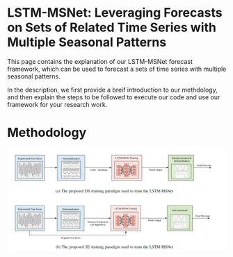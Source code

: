 LSTM-MSNet: Leveraging Forecasts on Sets of Related Time Series with Multiple Seasonal Patterns
===================

This page contains the explanation of our LSTM-MSNet forecast framework, which can be used to forecast a sets of time series with multiple seasonal patterns.

In the description, we first provide a breif introduction to our methdology, and then explain the steps to be followed to execute our code and use our framework for your research work.

# Methodology #

<img src ="Images/LSTM-MSNet-Framework.PNG" width="800" align="middle">
